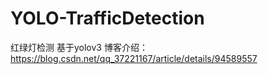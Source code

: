 # YOLO-TrafficDetection
红绿灯检测
基于yolov3
博客介绍：https://blog.csdn.net/qq_37221167/article/details/94589557
